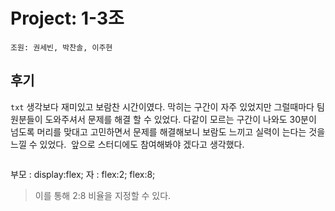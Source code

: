 # Project: 1-3조

`조원: 권세빈, 박찬솔, 이주현`

## 후기

```txt```
생각보다 재미있고 보람찬 시간이였다.
막히는 구간이 자주 있었지만 그럴때마다 팀원분들이 도와주셔서 문제를 해결 할 수 있었다.
다같이 모르는 구간이 나와도 30분이 넘도록 머리를 맞대고 고민하면서 문제를 해결해보니
보람도 느끼고 실력이 는다는 것을 느낄 수 있었다. 
앞으로 스터디에도 참여해봐야 겠다고 생각했다.
```

```
부모 : display:flex;
자 : flex:2;
     flex:8;
> 이를 통해 2:8 비율을 지정할 수 있다.
```
